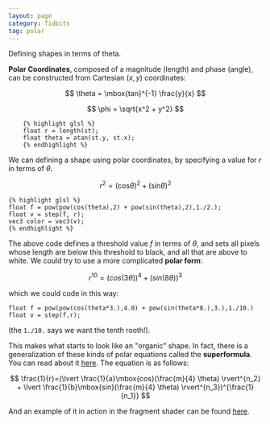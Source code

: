 ```yaml
---
layout: page
category: Tidbits
tag: polar
---
```


Defining shapes in terms of theta.

<script type="text/x-mathjax-config">
MathJax.Hub.Config({
  tex2jax: {inlineMath: [['$','$'], ['\\(','\\)']]},
  TeX: { extensions: ["AMSmath.js"] }
});
</script>
<script type="text/javascript" async
  src="https://cdn.mathjax.org/mathjax/latest/MathJax.js?config=TeX-AMS_HTML"></script>
<script type="text/javascript" src="https://rawgit.com/patriciogonzalezvivo/glslCanvas/master/build/GlslCanvas.js"></script>

**Polar Coordinates**, composed of a magnitude (length) and phase (angle), can be constructed from Cartesian $(x,y)$ coordinates:

$$ \theta = \mbox{tan}^{-1} \frac{y}{x} $$

$$ \phi = \sqrt{x^2 + y^2} $$

		{% highlight glsl %}
		float r = length(st);
		float theta = atan(st.y, st.x);
		{% endhighlight %}

We can defining a shape using polar coordinates, by specifying a value for $r$ in terms of $\theta$.

$$r^2=(\mbox{cos}\theta)^{2} + (\mbox{sin}\theta)^{2}$$

	{% highlight glsl %}
	float f = pow(pow(cos(theta),2) + pow(sin(theta),2),1./2.);
	float v = step(f, r);
	vec3 color = vec3(v);
	{% endhighlight %}

The above code defines a threshold value $f$ in terms of $\theta$, and sets all pixels whose length are below this threshold
to black, and all that are above to white.  We could try to use a more complicated **polar form**:

$$ r^{10} = (cos(3\theta))^4 + (sin(8\theta))^3 $$

which we could code in this way:

	float f = pow(pow(cos(theta*3.),4.0) + pow(sin(theta*8.),3.),1./10.)
	float v = step(f,r);

(the `1./10.` says we want the tenth rooth!).  

<center>
<canvas class="glslCanvas" data-fragment="

#ifdef GL_ES
precision mediump float;
#endif


uniform vec2 u_resolution;
uniform vec2 u_mouse;
uniform float u_time;

//magnitude and phase
vec2 polar(vec2 v){
	return vec2( dot(v,v), atan(v.y, v.x) );
}

float func(vec2 st){

	vec2 p = polar(st);
	float f = pow(pow(cos(p.t*3.*sin(u_time)),4.0) + pow(sin(p.t*8.),3.),1./10.);
    return smoothstep(f, f+.05, p.s);
}


void main(){
	vec2 st = gl_FragCoord.xy/u_resolution.xy;
	st = st*2.-1.;
	vec3 color = vec3(func(st));
	gl_FragColor = vec4( color, 1.);
}

"
width="400" height="400"> </canvas>
</center>

This makes what starts to look like an "organic" shape.  In fact, there is a generalization of these kinds of polar equations called the **superformula**.  You can read about it [here](http://paulbourke.net/geometry/supershape/).  The equation is as follows:

$$ \frac{1}{r}=(\lvert \frac{1}{a}\mbox{cos}(\frac{m}{4} \theta) \rvert^{n_2} + \lvert \frac{1}{b}\mbox{sin}(\frac{m}{4} \theta) \rvert^{n_3})^{\frac{1}{n_1}} $$

And an example of it in action in the fragment shader can be found [here](http://thebookofshaders.com/edit.php?log=161007022755).